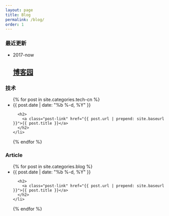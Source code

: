 ```yaml
---
layout: page
title: Blog
permalink: /blog/
order: 1
---
```


<h3>最近更新</h3>

<ul class="post-list">
  <li>
    <span class="post-meta">2017-now</span>
    <h2><a class="post-link" href="http://www.cnblogs.com/maxstack">博客园</a></h2>
  </li>
  <!-- <li>
    <span class="post-meta">2017-now</span>
    <h2><a class="post-link" href="http://www.jianshu.com/nb/7671820">简书</a></h2>
  </li> -->
</ul>

<h3>技术</h3>

<ul class="post-list">
  {% for post in site.categories.tech-cn %}
    <li>
      <span class="post-meta">{{ post.date | date: "%b %-d, %Y" }}</span>

      <h2>
        <a class="post-link" href="{{ post.url | prepend: site.baseurl }}">{{ post.title }}</a>
      </h2>
    </li>
  {% endfor %}
</ul>

<!-- <h3>杂谈</h3>

<ul class="post-list">
  {% for post in site.categories.mumble-cn %}
    <li>
      <span class="post-meta">{{ post.date | date: "%b %-d, %Y" }}</span>

      <h2>
        <a class="post-link" href="{{ post.url | prepend: site.baseurl }}">{{ post.title }}</a>
      </h2>
    </li>
  {% endfor %}
</ul> -->

<h3>Article</h3>

<ul class="post-list">
  {% for post in site.categories.blog %}
    <li>
      <span class="post-meta">{{ post.date | date: "%b %-d, %Y" }}</span>

      <h2>
        <a class="post-link" href="{{ post.url | prepend: site.baseurl }}">{{ post.title }}</a>
      </h2>
    </li>
  {% endfor %}
</ul>

<!-- <h3>往期文章</h3>

<ul class="post-list">
  <li>
    <span class="post-meta">2012</span>
    <h2><a class="post-link" href="http://blog.sina.com.cn/s/articlelist_2767001672_0_1.html">新浪博客</a></h2>
  </li>
  <li>
    <span class="post-meta">2009-2012</span>
    <h2><a class="post-link" href="http://396185801.qzone.qq.com">QQ空间</a></h2>
  </li>
</ul> -->

<!-- <p class="rss-subscribe">subscribe <a href="{{ "/feed.xml" | prepend: site.baseurl }}">via RSS</a></p> -->
